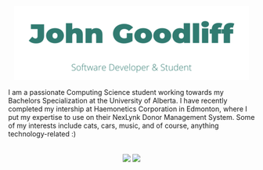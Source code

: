 <p align="center">
	<a href="https://johng.io" title="John's Portfolio">
		<img src="logo.png" width="480" height="150" alt="John's Portfolio">
	</a>
</p>
I am a passionate Computing Science student working towards my Bachelors Specialization at the University of Alberta. I have recently completed my intership at Haemonetics Corporation in Edmonton, where I put my expertise to use on their NexLynk Donor Management System. Some of my interests include cats, cars, music, and of course, anything technology-related :)
<br><br>
<p align="center">
	<a title="Github Stats">
		<img align="center" src="https://github-readme-stats.vercel.app/api?username=jerboa88&custom_title=Github%20Stats&count_private=true&include_all_commits=true&hide=contribs&show_icons=true&line_height=24&hide_border=true&title_color=317b71&icon_color=317b71" />
	</a>
	<a title="Most Used Languages">
		<img align="center" src="https://github-readme-stats.vercel.app/api/top-langs/?username=jerboa88&layout=compact&langs_count=6&hide_border=true&title_color=317b71&icon_color=317b71" />
	</a>
</p>
